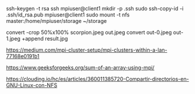 ssh-keygen -t rsa 
ssh mpiuser@client1 mkdir -p .ssh
sudo ssh-copy-id -i .ssh/id_rsa.pub mpiuser@client1
sudo mount -t nfs master:/home/mpiuser/storage ~/storage

convert -crop 50%x100% scorpion.jpeg out.jpeg
convert out-0.jpeg out-1.jpeg +append result.jpg

https://medium.com/mpi-cluster-setup/mpi-clusters-within-a-lan-77168e0191b1

https://www.geeksforgeeks.org/sum-of-an-array-using-mpi/

https://clouding.io/hc/es/articles/360011385720-Compartir-directorios-en-GNU-Linux-con-NFS
